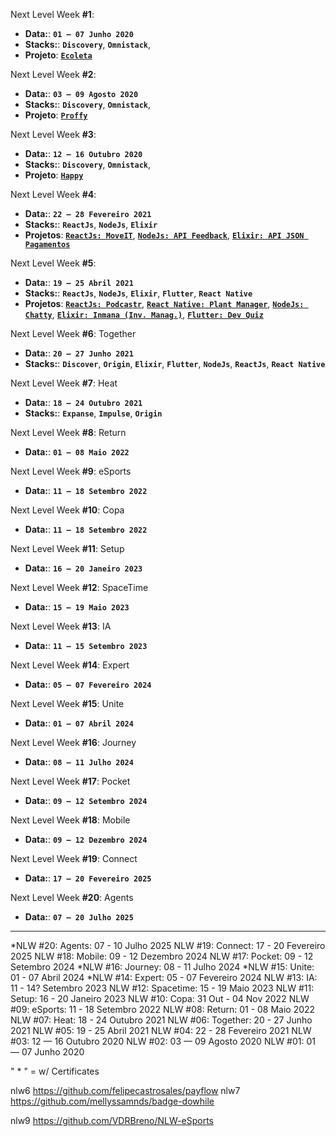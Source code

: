 Next Level Week **#1**:

- **Data:**: **`01 — 07 Junho 2020`**
- **Stacks:**: **`Discovery`**, **`Omnistack`**, 
- **Projeto**: [__**`Ecoleta`**__](./projects.md)

Next Level Week **#2**:

- **Data:**: **`03 — 09 Agosto 2020`**
- **Stacks:**: **`Discovery`**, **`Omnistack`**, 
- **Projeto**: [__**`Proffy`**__](./projects.md)

Next Level Week **#3**:

- **Data:**: **`12 — 16 Outubro 2020`**
- **Stacks:**: **`Discovery`**, **`Omnistack`**, 
- **Projeto**: [__**`Happy`**__](./projects.md)

Next Level Week **#4**:

- **Data:**: **`22 — 28 Fevereiro 2021`**
- **Stacks:**: **`ReactJs`**, **`NodeJs`**, **`Elixir`** 
- **Projetos**: [__**`ReactJs: MoveIT`**__](./projects.md), [__**`NodeJs: API Feedback`**__](./projects.md), [__**`Elixir: API JSON Pagamentos`**__](./projects.md)


Next Level Week **#5**:

- **Data:**: **`19 — 25 Abril 2021`**
- **Stacks:**: **`ReactJs`**, **`NodeJs`**, **`Elixir`**, **`Flutter`**, **`React Native`** 
- **Projetos**: [__**`ReactJs: Podcastr`**__](./projects.md), [__**`React Native: Plant Manager`**__](./projects.md), [__**`NodeJs: Chatty`**__](./projects.md), [__**`Elixir: Inmana (Inv. Manag.)`**__](./projects.md), [__**`Flutter: Dev Quiz`**__](./projects.md)


Next Level Week **#6**: Together

- **Data:**: **`20 — 27 Junho 2021`**
- **Stacks:**: **`Discover`**, **`Origin`**, **`Elixir`**, **`Flutter`**, **`NodeJs`**, **`ReactJs`**, **`React Native`**
<!-- - **Projeto**: [__**`Ecoleta`**__](./projects.md) -->


Next Level Week **#7**: Heat

- **Data:**: **`18 — 24 Outubro 2021`**
- **Stacks:**: **`Expanse`**, **`Impulse`**, **`Origin`**
<!-- - **Projeto**: [__**`Ecoleta`**__](./projects.md) -->

Next Level Week **#8**: Return

- **Data:**: **`01 — 08 Maio 2022`**
<!-- - **Stacks:**: **`Expanse`**, **`Impulse`**, **`Origin`** -->
<!-- - **Projeto**: [__**`Ecoleta`**__](./projects.md) -->

Next Level Week **#9**: eSports

- **Data:**: **`11 — 18 Setembro 2022`**
<!-- - **Stacks:**: **`Expanse`**, **`Impulse`**, **`Origin`** -->
<!-- - **Projeto**: [__**`Ecoleta`**__](./projects.md) -->

Next Level Week **#10**: Copa

- **Data:**: **`11 — 18 Setembro 2022`**
<!-- - **Stacks:**: **`Expanse`**, **`Impulse`**, **`Origin`** -->
<!-- - **Projeto**: [__**`Ecoleta`**__](./projects.md) -->

Next Level Week **#11**: Setup

- **Data:**: **`16 — 20 Janeiro 2023`**
<!-- - **Stacks:**: **`Expanse`**, **`Impulse`**, **`Origin`** -->
<!-- - **Projeto**: [__**`Ecoleta`**__](./projects.md) -->

Next Level Week **#12**: SpaceTime

- **Data:**: **`15 — 19 Maio 2023`**
<!-- - **Stacks:**: **`Expanse`**, **`Impulse`**, **`Origin`** -->
<!-- - **Projeto**: [__**`Ecoleta`**__](./projects.md) -->

Next Level Week **#13**: IA

- **Data:**: **`11 — 15 Setembro 2023`**
<!-- - **Stacks:**: **`Expanse`**, **`Impulse`**, **`Origin`** -->
<!-- - **Projeto**: [__**`Ecoleta`**__](./projects.md) -->

Next Level Week **#14**: Expert

- **Data:**: **`05 — 07 Fevereiro 2024`**
<!-- - **Stacks:**: **`Expanse`**, **`Impulse`**, **`Origin`** -->
<!-- - **Projeto**: [__**`Ecoleta`**__](./projects.md) -->

Next Level Week **#15**: Unite

- **Data:**: **`01 — 07 Abril 2024`**
<!-- - **Stacks:**: **`Expanse`**, **`Impulse`**, **`Origin`** -->
<!-- - **Projeto**: [__**`Ecoleta`**__](./projects.md) -->

Next Level Week **#16**: Journey

- **Data:**: **`08 — 11 Julho 2024`**
<!-- - **Stacks:**: **`Expanse`**, **`Impulse`**, **`Origin`** -->
<!-- - **Projeto**: [__**`Ecoleta`**__](./projects.md) -->

Next Level Week **#17**: Pocket

- **Data:**: **`09 — 12 Setembro 2024`**
<!-- - **Stacks:**: **`Expanse`**, **`Impulse`**, **`Origin`** -->
<!-- - **Projeto**: [__**`Ecoleta`**__](./projects.md) -->

Next Level Week **#18**: Mobile

- **Data:**: **`09 — 12 Dezembro 2024`**
<!-- - **Stacks:**: **`Expanse`**, **`Impulse`**, **`Origin`** -->
<!-- - **Projeto**: [__**`Ecoleta`**__](./projects.md) -->

Next Level Week **#19**: Connect

- **Data:**: **`17 — 20 Fevereiro 2025`**
<!-- - **Stacks:**: **`Expanse`**, **`Impulse`**, **`Origin`** -->
<!-- - **Projeto**: [__**`Ecoleta`**__](./projects.md) -->

Next Level Week **#20**: Agents

- **Data:**: **`07 — 20 Julho 2025`**
<!-- - **Stacks:**: **`Expanse`**, **`Impulse`**, **`Origin`** -->
<!-- - **Projeto**: [__**`Ecoleta`**__](./projects.md) -->


--------

*NLW #20:  Agents:        07 - 10 Julho     2025
 NLW #19:  Connect:       17 - 20 Fevereiro 2025
 NLW #18:  Mobile:        09 - 12 Dezembro  2024
 NLW #17:  Pocket:        09 - 12 Setembro  2024
*NLW #16:  Journey:       08 - 11 Julho     2024
*NLW #15:  Unite:         01 - 07 Abril     2024
*NLW #14:  Expert:        05 - 07 Fevereiro 2024
 NLW #13:  IA:            11 - 14? Setembro 2023
 NLW #12:  Spacetime:     15 - 19 Maio      2023
 NLW #11:  Setup:         16 - 20 Janeiro   2023
 NLW #10:  Copa:          31 Out - 04 Nov   2022
 NLW #09:  eSports:       11 - 18 Setembro  2022
 NLW #08:  Return:        01 - 08 Maio      2022
 NLW #07:  Heat:          18 - 24 Outubro   2021
 NLW #06:  Together:      20 - 27 Junho     2021
 NLW #05:                 19 - 25 Abril     2021
 NLW #04:                 22 - 28 Fevereiro 2021
 NLW #03:                 12 — 16 Outubro   2020
 NLW #02:                 03 — 09 Agosto    2020
 NLW #01:                 01 — 07 Junho     2020

" * " = w/ Certificates


nlw6 https://github.com/felipecastrosales/payflow
nlw7 https://github.com/mellyssamnds/badge-dowhile

nlw9 https://github.com/VDRBreno/NLW-eSports